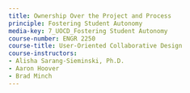 ```yaml
---
title: Ownership Over the Project and Process
principle: Fostering Student Autonomy
media-key: 7_UOCD_Fostering Student Autonomy
course-number: ENGR 2250
course-title: User-Oriented Collaborative Design
course-instructors:
- Alisha Sarang-Sieminski, Ph.D.
- Aaron Hoover
- Brad Minch
---
```

